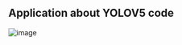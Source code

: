 ## Application about YOLOV5 code

![image](https://github.com/Kezuoxun/Automatic-Driver-Assistance-System-based-on-Road-Lane-Detection-and-Vehicle-Recognition./assets/48341867/fcab218b-243f-40c6-8551-29275c295b19)
